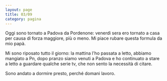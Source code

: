 ```yaml
--- 
layout: page
title: 03/09
category: pagina
---
```


Oggi sono tornato a Padova da Pordenone: venerdì sera ero tornato a casa per
causa di forza maggiore, più o meno. Mi piace rubare questa formula da mio papà.  

Mi sono riposato tutto il giorno: la mattina l'ho passata a letto, abbiamo
mangiato a Pn, dopo pranzo siamo venuti a Padova e ho continuato a stare a letto
a guardare qualche serie tv, che non sento la necessità di citare.  

Sono andato a dormire presto, perché domani lavoro.
